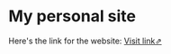 # My personal site
Here's the link for the website:
<a href="ksprateek.me/portfolio/">Visit link⇗</a>
